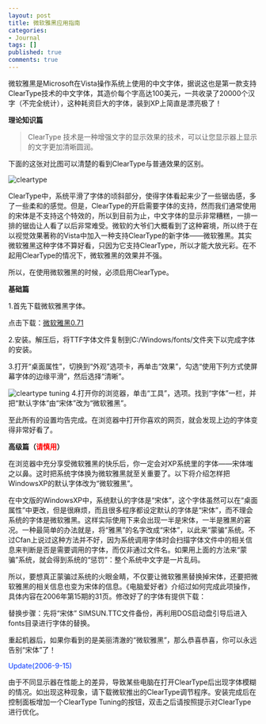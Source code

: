 ```yaml
---
layout: post
title: 微软雅黑应用指南
categories:
- Journal
tags: []
published: true
comments: true
---
```

<p>微软雅黑是Microsoft在Vista操作系统上使用的中文字体，据说这也是第一款支持ClearType技术的中文字体，其造价每个字高达100美元，一共收录了20000个汉字（不完全统计），这种耗资巨大的字体，装到XP上简直是漂亮极了！</p>

<p><strong>理论知识篇</strong>
<blockquote><span><span>ClearType</span></span> <span><span>技术是一种增强文字的显示效果的技术，可以让您显示器上显示的文字更加清晰圆润。</span></span></blockquote>
下面的这张对比图可以清楚的看到ClearType与普通效果的区别。</p>

<p><!--more--></p>

<p><img src="http://www.trowa.org/att/2007/08/cleartype2.gif" alt="cleartype" /></p>

<p>ClearType中，系统平滑了字体的顷斜部分，使得字体看起来少了一些锯齿感，多了一些柔和的感觉。但是，ClearType的开启需要字体的支持，然而我们通常使用的宋体是不支持这个特效的，所以到目前为止，中文字体的显示非常糟糕，一排一排的锯齿让人看了以后非常难受。微软的大爷们大概看到了这种窘境，所以终于在以视觉效果著称的Vista中加入一种支持ClearType的新字体——微软雅黑。其实微软雅黑这种字体不算好看，只因为它支持ClearType，所以才能大放光彩。在不起用ClearType的情况下，微软雅黑的效果并不强。</p>

<p>所以，在使用微软雅黑的时候，必须启用ClearType。</p>

<p><strong>基础篇</strong></p>

<p>1.首先下载微软雅黑字体。</p>

<p>点击下载：<a href="http://www.51files.com/?PSCB27KZ9U92R5CXEM3C" target="_blank">微软雅黑0.71</a></p>

<p>2.安装。解压后，将TTF字体文件复制到C:/Windows/fonts/文件夹下以完成字体的安装。</p>

<p>3.打开“桌面属性”，切换到“外观”选项卡，再单击“效果”，勾选“使用下列方式使屏幕字体的边缘平滑”，然后选择“清晰”。</p>

<p><img src="http://www.trowa.org/att/2007/08/zhuomianxiaoguo.gif" alt="cleartype tuning" />
4.打开你的浏览器，单击“工具”，选项。找到“字体”一栏，并把“默认字体”由“宋体”改为“微软雅黑”。</p>

<p>至此所有的设置均告完成。在浏览器中打开你喜欢的网页，就会发现上边的字体变得非常好看了。</p>

<p><strong>高级篇（<span style="color: #ff0000;">请慎用</span>）</strong></p>

<p>在浏览器中充分享受微软雅黑的快乐后，你一定会对XP系统里的字体——宋体嗤之以鼻。这时把系统字体换为微软雅黑就至关重要了。以下将介绍怎样把WindowsXP的默认字体改为“微软雅黑”。</p>

<p>在中文版的WindowsXP中，系统默认的字体是“宋体”，这个字体虽然可以在“桌面属性”中更改，但是很麻烦，而且很多程序都设定默认的字体是“宋体”，而不理会系统的字体是微软雅黑。这样实际使用下来会出现一半是宋体，一半是雅黑的窘况。一种最简单的办法就是，将“雅黑”的名字改成“宋体”，以此来“蒙骗”系统。不过Cfan上说过这种方法并不好，因为系统调用字体时会扫描字体文件中的相关信息来判断是否是需要调用的字体，而仅非通过文件名。如果用上面的方法来“蒙骗”系统，就会得到系统的“惩罚”：整个系统中文字是一片乱码。</p>

<p>所以，要想真正蒙骗过系统的火眼金睛，不仅要让微软雅黑替换掉宋体，还要把微软雅黑的相关信息也变为宋体的信息。《电脑爱好者》介绍过如何完成此项操作，具体内容在2006年第15期的31页。修改好了的字体有提供下载：
<a href="http://www.box.net/public/ojcqjjoxjs"><img src="http://www.box.net/index.php?rm=box_v2_file_button&amp;text=simsun.rar&amp;author=acesolo@gmail.com" alt="" border="0" /></a></p>

<p>替换步骤：先将“宋体” SIMSUN.TTC文件备份，再利用DOS启动盘引导后进入fonts目录进行字体的替换。</p>

<p>重起机器后，如果你看到的是美丽清澈的“微软雅黑”，那么恭喜恭喜，你可以永远告别“宋体”了！</p>

<p><span style="color: #0033ff;">Update(2006-9-15)</span></p>

<p>由于不同显示器在性能上的差异，导致某些电脑在打开ClearType后出现字体模糊的情况。如出现这种现象，请下载微软推出的ClearType调节程序。安装完成后在控制面板增加一个ClearType Tuning的按钮，双击之后请按照提示对ClearType进行优化。</p>

<p><a href="http://www.box.net/public/okkll4qet1"><img src="http://www.box.net/index.php?rm=box_v2_file_button&amp;text=Clear%20type%20Tuning.rar&amp;author=acesolo@gmail.com" alt="" border="0" /></a></p>
